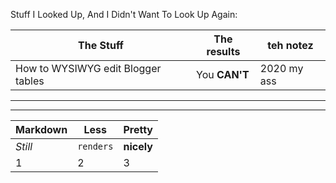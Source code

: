 Stuff I Looked Up, And I Didn't Want To Look Up Again: 

The Stuff | The results | teh notez
--- | --- | ---
How to WYSIWYG edit Blogger tables | You **CAN'T** | 2020 my ass
  
  
  
--- 
---
  
  
  
Markdown | Less | Pretty
--- | --- | ---
*Still* | `renders` | **nicely**
1 | 2 | 3
